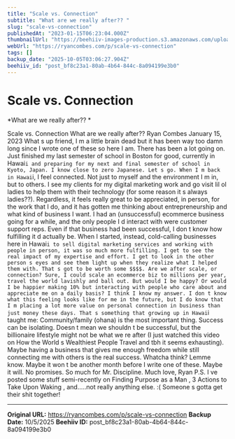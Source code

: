 ```yaml
---
title: "Scale vs. Connection"
subtitle: "What are we really after?? "
slug: "scale-vs-connection"
publishedAt: "2023-01-15T06:23:04.000Z"
thumbnailUrl: "https://beehiiv-images-production.s3.amazonaws.com/uploads/asset/file/c92a2972-c731-402c-bf8c-dcbfbbf04645/markus-winkler-kXjBMw_wHx8-unsplash.jpg?t=1678703614"
webUrl: "https://ryancombes.com/p/scale-vs-connection"
tags: []
backup_date: "2025-10-05T03:06:27.904Z"
beehiiv_id: "post_bf8c23a1-80ab-4b64-844c-8a094199e3b0"
---
```


# Scale vs. Connection

*What are we really after?? *



Scale vs. Connection What are we really after?? Ryan Combes January 15, 2023 What s up friend, I m a little brain dead but it has been way too damn long since I wrote one of these so here I am. There has been a lot going on. Just finished my last semester of school in Boston for good, currently in Hawai`i and preparing for my next and final semester of school in Kyoto, Japan. I know close to zero Japanese. Let s go. When I m back in Hawai`i, I feel connected. Not just to myself and the environment I m in, but to others. I see my clients for my digital marketing work and go visit lil ol ladies to help them with their technology (for some reason it s always ladies??). Regardless, it feels really great to be appreciated, in person, for the work that I do, and it has gotten me thinking about entrepreneurship and what kind of business I want. I had an (unsuccessful) ecommerce business going for a while, and the only people I d interact with were customer support reps. Even if that business had been successful, I don t know how fulfilling it d actually be. When I started, instead, cold-calling businesses here in Hawai`i to sell digital marketing services and working with people in person, it was so much more fulfilling. I get to see the real impact of my expertise and effort. I get to look in the other person s eyes and see them light up when they realize what I helped them with. That s got to be worth some $$$$. Are we after scale, or connection? Sure, I could scale an ecommerce biz to millions per year, travel the world lavishly and ball out. But would I be happy? Or would I be happier making 10% but interacting with people who care about and appreciate me on a daily basis? I think I know my answer. I don t know what this feeling looks like for me in the future, but I do know that I m placing a lot more value on personal connection in business than just money these days. That s something that growing up in Hawai`i taught me: Community/family (ohana) is the most important thing. Success can be isolating. Doesn t mean we shouldn t be successful, but the billionaire lifestyle might not be what we re after (I just watched this video on How the World s Wealthiest People Travel and tbh it seems exhausting). Maybe having a business that gives me enough freedom while still connecting me with others is the real success. Whatcha think? Lemme know. Maybe it won t be another month before I write one of these. Maybe it will. No promises. So much for Mr. Discipline. Much love, Ryan P.S. I ve posted some stuff semi-recently on Finding Purpose as a Man , 3 Actions to Take Upon Waking , and.....not really anything else. :( Someone s gotta get their shit together!

---

**Original URL:** https://ryancombes.com/p/scale-vs-connection
**Backup Date:** 10/5/2025
**Beehiiv ID:** post_bf8c23a1-80ab-4b64-844c-8a094199e3b0
